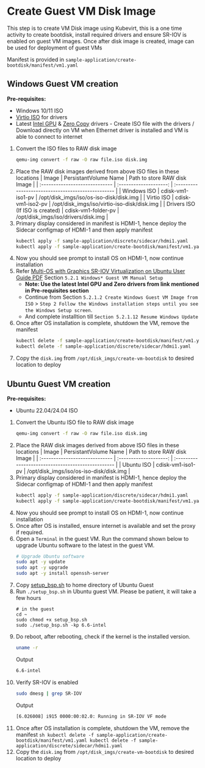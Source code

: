 # Create Guest VM Disk Image
This step is to create VM Disk image using Kubevirt, this is a one time activity to create bootdisk, install required drivers and ensure SR-IOV is enabled on guest VM images. Once after disk image is created, image can be used for deployment of guest VMs

Manifest is provided in `sample-application/create-bootdisk/manifest/vm1.yaml`

## Windows Guest VM creation

**Pre-requisites:**
  - Windows 10/11 ISO
  - [Virtio ISO](https://fedorapeople.org/groups/virt/virtio-win/direct-downloads/archivevirtio/virtio-win-0.1.240-1/virtio-win.iso) for drivers
  - Latest [Intel GPU](https://www.intel.com/content/www/us/en/secure/design/confidential/software-kits/kit-details.html?kitId=861222) & [Zero Copy](https://www.intel.com/content/www/us/en/download/856334/display-virtualization-drivers-for-raptor-lake-ps.html?wapkw=sriov) drivers - Create ISO file with the drivers / Download directly on VM when Ethernet driver is installed and VM is able to connect to internet

1.  Convert the ISO files to RAW disk image
    ```sh
    qemu-img convert -f raw -O raw file.iso disk.img
    ```
2.  Place the RAW disk images derived from above ISO files in these locations
    | Image                           | PersistantVolume Name  | Path to store RAW disk Image                        |
    | :-----------------------------  | :--------------------: | :-------------------------------------------------  |
    | Windows ISO                     | cdisk-vm1-iso1-pv      | /opt/disk_imgs/iso/os-iso-disk/disk.img             |
    | Virtio ISO                      | cdisk-vm1-iso2-pv      | /opt/disk_imgs/iso/virtio-iso-disk/disk.img         |
    | Drivers ISO (If ISO is created) | cdisk-vm1-folder-pv    | /opt/disk_imgs/iso/drivers/disk.img                 |
3.  Primary display considered in manifest is HDMI-1, hence deploy the Sidecar configmap of HDMI-1 and then apply manifest
    ```sh
    kubectl apply -f sample-application/discrete/sidecar/hdmi1.yaml
    kubectl apply -f sample-application/create-bootdisk/manifest/vm1.yaml
    ```
4.  Now you should see prompt to install OS on HDMI-1, now continue installation
5.  Refer [Multi-OS with Graphics SR-IOV Virtualization on Ubuntu User Guide PDF](https://www.intel.com/content/www/us/en/secure/content-details/762237/13th-gen-intel-core-mobile-processors-for-iot-edge-code-named-raptor-lake-p-multi-os-with-graphics-sr-iov-virtualization-on-ubuntu-user-guide.html?wapkw=multi-os%20graphics%20SRIOV&DocID=762237) Section `5.2.1 Windows* Guest VM Manual Setup`
    -  **Note: Use the latest Intel GPU and Zero drivers from link mentioned in Pre-requisites section**
    -  Continue from Section `5.2.1.2 Create Windows Guest VM Image from ISO` > `Step 2 Follow the Windows installation steps until you see the Windows Setup screen`.
    -  And complete installtion till `Section 5.2.1.12 Resume Windows Update`
6.  Once after OS installation is complete, shutdown the VM, remove the manifest
    ```sh
    kubectl delete -f sample-application/create-bootdisk/manifest/vm1.yaml
    kubectl delete -f sample-application/discrete/sidecar/hdmi1.yaml
    ```
7.  Copy the `disk.img` from `/opt/disk_imgs/create-vm-bootdisk` to desired location to deploy

## Ubuntu Guest VM creation

**Pre-requisites:**
  - Ubuntu 22.04/24.04 ISO

1.  Convert the Ubuntu ISO file to RAW disk image
    ```sh
    qemu-img convert -f raw -O raw file.iso disk.img
    ```
2.  Place the RAW disk images derived from above ISO files in these locations
    | Image                           | PersistantVolume Name  | Path to store RAW disk Image                        |
    | :-----------------------------  | :--------------------: | :-------------------------------------------------  |
    | Ubuntu ISO                      | cdisk-vm1-iso1-pv      | /opt/disk_imgs/iso/os-iso-disk/disk.img             |
3.  Primary display considered in manifest is HDMI-1, hence deploy the Sidecar configmap of HDMI-1 and then apply manifest
    ```sh
    kubectl apply -f sample-application/discrete/sidecar/hdmi1.yaml
    kubectl apply -f sample-application/create-bootdisk/manifest/vm1.yaml
    ```
4.  Now you should see prompt to install OS on HDMI-1, now continue installation
5.  Once after OS is installed, ensure internet is available and set the proxy if required. 
6.  Open a `Terminal` in the guest VM. Run the command shown below to upgrade Ubuntu software to the latest in the guest VM.
    ```sh
    # Upgrade Ubuntu software
    sudo apt -y update
    sudo apt -y upgrade
    sudo apt -y install openssh-server
    ```
7.  Copy [setup_bsp.sh](https://github.com/ThunderSoft-SRIOV/sriov/blob/main/scripts/setup_guest/ubuntu/setup_bsp.sh) to home directory of Ubuntu Guest
8.  Run `./setup_bsp.sh` in Ubuntu guest VM. Please be patient, it will take a few hours
    ```shell
    # in the guest
    cd ~
    sudo chmod +x setup_bsp.sh
    sudo ./setup_bsp.sh -kp 6.6-intel
    ```
9.  Do reboot, after rebooting, check if the kernel is the installed version.
    ```sh
    uname -r
    ```
    Output
    ```sh
    6.6-intel
    ```
10. Verify SR-IOV is enabled
    ```sh
    sudo dmesg | grep SR-IOV
    ```
    Output
    ```sh
    [6.026008] i915 0000:00:02.0: Running in SR-IOV VF mode
    ```
11.  Once after OS installation is complete, shutdown the VM, remove the manifest
    ```sh
    kubectl delete -f sample-application/create-bootdisk/manifest/vm1.yaml
    kubectl delete -f sample-application/discrete/sidecar/hdmi1.yaml
    ```
12.  Copy the `disk.img` from `/opt/disk_imgs/create-vm-bootdisk` to desired location to deploy